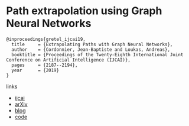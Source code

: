 # Path extrapolation using Graph Neural Networks

```
@inproceedings{gretel_ijcai19,
  title     = {Extrapolating Paths with Graph Neural Networks},
  author    = {Cordonnier, Jean-Baptiste and Loukas, Andreas},
  booktitle = {Proceedings of the Twenty-Eighth International Joint Conference on Artificial Intelligence (IJCAI)},
  pages     = {2187--2194},
  year      = {2019}
}
```

links
- [ijcai](https://www.ijcai.org/proceedings/2019/303)
- [arXiv](https://arxiv.org/abs/1903.07518)
- [blog](https://andreasloukas.blog/2019/03/18/path-extrapolation-with-gretel/)
- [code](https://github.com/jbcdnr/gretel-path-extrapolation)
